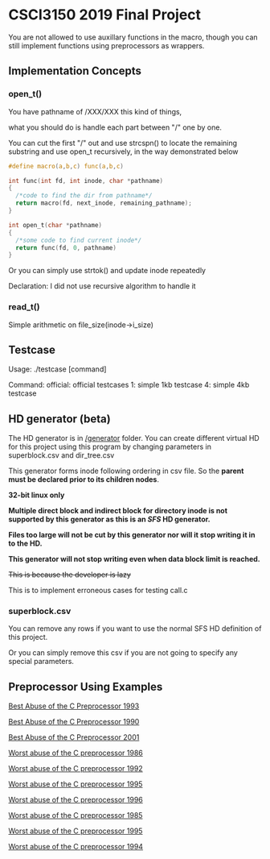 # CSCI3150 2019 Final Project
You are not allowed to use auxillary functions in the macro, though you can still implement functions using preprocessors as wrappers.

## Implementation Concepts
### open_t()
You have pathname of /XXX/XXX this kind of things,

what you should do is handle each part between "/" one by one.

You can cut the first "/" out and use strcspn() to locate the remaining substring and use open_t recursively, in the way demonstrated below

```c
#define macro(a,b,c) func(a,b,c)

int func(int fd, int inode, char *pathname)
{
  /*code to find the dir from pathname*/
  return macro(fd, next_inode, remaining_pathname);
}

int open_t(char *pathname)
{
  /*some code to find current inode*/
  return func(fd, 0, pathname)
}
```

Or you can simply use strtok() and update inode repeatedly

Declaration: I did not use recursive algorithm to handle it

### read_t()
Simple arithmetic on file_size(inode->i_size)

## Testcase
Usage: ./testcase [command]

Command:
official: official testcases
1: simple 1kb testcase
4: simple 4kb testcase

## HD generator (beta)
The HD generator is in [/generator](https://github.com/yuchitoto/CSCI3150-2019-proj-unofficial-testcase/tree/master/generator) folder. You can create different virtual HD for this project using this program by changing parameters in superblock.csv and dir_tree.csv

This generator forms inode following ordering in csv file. So the **parent must be declared prior to its children nodes**.

**32-bit linux only**

**Multiple direct block and indirect block for directory inode is not supported by this generator as this is an _SFS_ HD generator.**

**Files too large will not be cut by this generator nor will it stop writing it in to the HD.**

**This generator will not stop writing even when data block limit is reached.**

~~This is because the developer is lazy~~

This is to implement erroneous cases for testing call.c

### superblock.csv
You can remove any rows if you want to use the normal SFS HD definition of this project.

Or you can simply remove this csv if you are not going to specify any special parameters.

## Preprocessor Using Examples

[Best Abuse of the C Preprocessor 1993](http://www.de.ioccc.org/years.html#1993_dgibson)

[Best Abuse of the C Preprocessor 1990](http://www.de.ioccc.org/years.html#1990_dg)

[Best Abuse of the C Preprocessor 2001](http://www.de.ioccc.org/years.html#2001_herrmann1)

[Worst abuse of the C preprocessor 1986](http://www.de.ioccc.org/years.html#1986_hague)

[Worst abuse of the C preprocessor 1992](http://www.de.ioccc.org/years.html#1992_lush)

[Worst abuse of the C preprocessor 1995](http://www.de.ioccc.org/years.html#1995_vanschnitz)

[Worst abuse of the C preprocessor 1996](http://www.de.ioccc.org/years.html#1996_schweikh1)

[Worst abuse of the C preprocessor 1985](http://www.de.ioccc.org/years.html#1985_sicherman)

[Worst abuse of the C preprocessor 1995](http://www.de.ioccc.org/years.html#1995_vanschnitz)

[Worst abuse of the C preprocessor 1994](http://www.de.ioccc.org/years.html#1994_westley)
